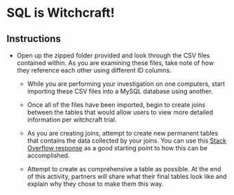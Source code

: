 # SQL is Witchcraft!

## Instructions

* Open up the zipped folder provided and look through the CSV files contained within. As you are examining these files, take note of how they reference each other using different ID columns.

    * While you are performing your investigation on one computers, start importing these CSV files into a MySQL database using another.

    * Once all of the files have been imported, begin to create joins between the tables that would allow users to view more detailed information per witchcraft trial.

    * As you are creating joins, attempt to create new permanent tables that contains the data collected by your joins. You can use this [Stack Overflow response](https://stackoverflow.com/a/6595301) as a good starting point to how this can be accomplished.

    * Attempt to create as comprehensive a table as possible. At the end of this activity, partners will share what their final tables look like and explain why they chose to make them this way.
